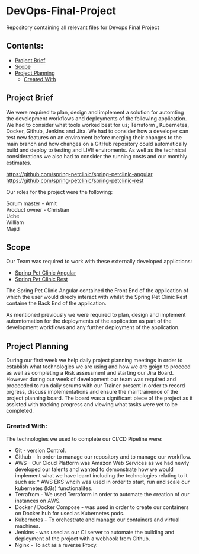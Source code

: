 # DevOps-Final-Project
Repository containing all relevant files for Devops Final Project

## Contents: 
* [Project Brief](#Project-Brief)
* [Scope](#Scope)
* [Project Planning](#Project-Planning)
   * [Created With](#Created-With) 

## Project Brief
We were required to plan, design and implement a solution for automting the development workflows and deployments of the following application. We had to consider what tools worked best for us; Terraform , Kubernetes, Docker, Github, Jenkins and Jira. We had to consider how a developer can test new features on an enviroment before merging their changes to the main branch and how changes on a GitHub repository could automatically build and deploy to testing and LIVE enviroments. As well as the technical considerations we also had to consider the running costs and our monthly estimates.

https://github.com/spring-petclinic/spring-petclinic-angular <br />
https://github.com/spring-petclinic/spring-petclinic-rest <br />

Our roles for the project were the following:

Scrum master - Amit <br />
Product owner - Christian <br />
Uche <br />
William <br />
Majid <br />

## Scope
Our Team was required to work with these externally developed applictions:

* [Spring Pet Clinic Angular](https://github.com/spring-petclinic/spring-petclinic-angular) 
* [Spring Pet Clinic Rest](https://github.com/spring-petclinic/spring-petclinic-rest) 

The Spring Pet Clinic Angular contained the Front End of the application of which the user would direcly interact with whilst the Spring Pet Clinic Rest containe the Back End of the application.

As mentioned previously we were required to plan, design and implement automtomation for the deployments of the application as part of the development workflows and any further deployment of the application.

## Project Planning
During our first week we help daily project planning meetings in order to establish what technologies we are using and how we are goign to proceed as well as completing a Risk assessment and starting our Jira Board. However during our week of development our team was required and proceeded to run daily scrums with our Trainer present in order to record prgress, discuss implementations and ensure the maintrainence of the project planning board. The board was a significant piece of the project as it assisted with tracking progress and viewing what tasks were yet to be completed.

### Created With:

The technologies we used to complete our CI/CD Pipeline were:
* Git - version Control.
* Github - In order to manage our repository and to manage our workflow.
* AWS - Our Cloud Platform was Amazon Web Services as we had newly developed our talents and wanted to demonstrate how we would implement what we have learnt including the technologies relating to it such as:
                                        * AWS EKS whcih was used in order to start, run and scale our kubernetes (k8s) functionalites.
* Terrafrom - We used Terraform in order to automate the creation of our instances on AWS.
* Docker / Docker Compose - was used in order to create our containers on Docker hub for used as Kubernetes pods.
* Kubernetes - To orchestrate and manage our containers and virtual machines.
* Jenkins - was used as our CI server to automate the building and deployment of the project with a webhook from Github.
* Nginx - To act as a reverse Proxy.


